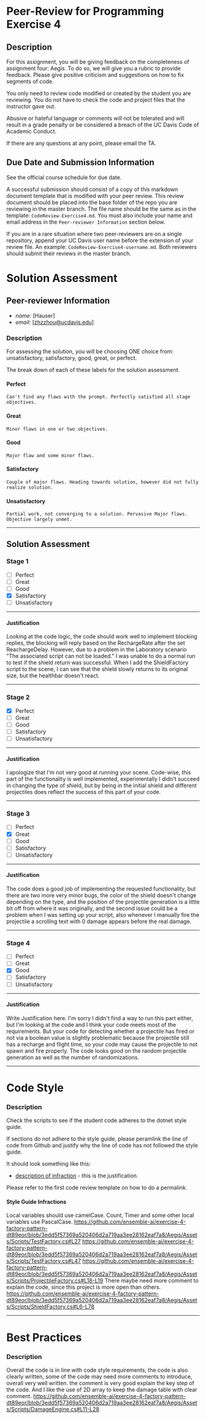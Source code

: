 # Peer-Review for Programming Exercise 4 #

## Description ##

For this assignment, you will be giving feedback on the completeness of assignment four: Aegis. To do so, we will give you a rubric to provide feedback. Please give positive criticism and suggestions on how to fix segments of code.

You only need to review code modified or created by the student you are reviewing. You do not have to check the code and project files that the instructor gave out.

Abusive or hateful language or comments will not be tolerated and will result in a grade penalty or be considered a breach of the UC Davis Code of Academic Conduct.

If there are any questions at any point, please email the TA.   

## Due Date and Submission Information
See the official course schedule for due date.

A successful submission should consist of a copy of this markdown document template that is modified with your peer review. This review document should be placed into the base folder of the repo you are reviewing in the master branch. The file name should be the same as in the template: `CodeReview-Exercise4.md`. You must also include your name and email address in the `Peer-reviewer Information` section below.

If you are in a rare situation where two peer-reviewers are on a single repository, append your UC Davis user name before the extension of your review file. An example: `CodeReview-Exercise4-username.md`. Both reviewers should submit their reviews in the master branch.  

# Solution Assessment #

## Peer-reviewer Information

* *name:* [Hauser] 
* *email:* [zhzzhou@ucdavis.edu]

### Description ###

For assessing the solution, you will be choosing ONE choice from: unsatisfactory, satisfactory, good, great, or perfect.

The break down of each of these labels for the solution assessment.

#### Perfect #### 
    Can't find any flaws with the prompt. Perfectly satisfied all stage objectives.

#### Great ####
    Minor flaws in one or two objectives. 

#### Good #####
    Major flaw and some minor flaws.

#### Satisfactory ####
    Couple of major flaws. Heading towards solution, however did not fully realize solution.

#### Unsatisfactory ####
    Partial work, not converging to a solution. Pervasive Major flaws. Objective largely unmet.


___

## Solution Assessment ##

### Stage 1 ###

- [ ] Perfect
- [ ] Great
- [ ] Good
- [X] Satisfactory
- [ ] Unsatisfactory

___
#### Justification ##### 
Looking at the code logic, the code should work well to implement blocking replies, the blocking will reply based on the RechargeRate after the set ReachargeDelay. However, due to a problem in the Laboratory scenario "The associated script can not be loaded." I was unable to do a normal run to test if the shield return was successful. When I add the ShieldFactory script to the scene, I can see that the shield slowly returns to its original size, but the healthbar doesn't react.
___
### Stage 2 ###

- [X] Perfect
- [ ] Great
- [ ] Good
- [ ] Satisfactory
- [ ] Unsatisfactory

___
#### Justification ##### 
I apologize that I'm not very good at running your scene. Code-wise, this part of the functionality is well implemented, experimentally I didn't succeed in changing the type of shield, but by being in the initial shield and different projectiles does reflect the success of this part of your code.

___
### Stage 3 ###

- [ ] Perfect
- [X] Great
- [ ] Good
- [ ] Satisfactory
- [ ] Unsatisfactory

___
#### Justification ##### 
The code does a good job of implementing the requested functionality, but there are two more very minor bugs, the color of the shield doesn't change depending on the type, and the position of the projectile generation is a little bit off from where it was originally, and the second issue could be a problem when I was setting up your script, also whenever I manually fire the projectile a scrolling text with 0 damage appears before the real damage.

___
### Stage 4 ###

- [ ] Perfect
- [ ] Great
- [X] Good
- [ ] Satisfactory
- [ ] Unsatisfactory

___
#### Justification ##### 
Write Justification here.
I'm sorry I didn't find a way to run this part either, but I'm looking at the code and I think your code meets most of the requirements. But your code for detecting whether a projectile has fired or not via a boolean value is slightly problematic because the projectile still has a recharge and flight time, so your code may cause the projectile to not spawn and fire properly. The code looks good on the random projectile generation as well as the number of randomizations.
___
# Code Style #


### Description ###
Check the scripts to see if the student code adheres to the dotnet style guide.

If sections do not adhere to the style guide, please peramlink the line of code from Github and justify why the line of code has not followed the style guide.

It should look something like this:

* [description of infraction](https://github.com/dr-jam/ECS189L) - this is the justification.

Please refer to the first code review template on how to do a permalink.


#### Style Guide Infractions ####
Local variables should use camelCase. Count, Timer and some other local variables use PascalCase.
https://github.com/ensemble-ai/exercise-4-factory-pattern-dt89eor/blob/3edd5f57369a520406d2a719aa3ee28162eaf7a8/Aegis/Assets/Scripts/TestFactory.cs#L27
https://github.com/ensemble-ai/exercise-4-factory-pattern-dt89eor/blob/3edd5f57369a520406d2a719aa3ee28162eaf7a8/Aegis/Assets/Scripts/TestFactory.cs#L47
https://github.com/ensemble-ai/exercise-4-factory-pattern-dt89eor/blob/3edd5f57369a520406d2a719aa3ee28162eaf7a8/Aegis/Assets/Scripts/ProjectileFactory.cs#L18-L19
There maybe need more comment to explain the code, since this project is more open than others.
https://github.com/ensemble-ai/exercise-4-factory-pattern-dt89eor/blob/3edd5f57369a520406d2a719aa3ee28162eaf7a8/Aegis/Assets/Scripts/ShieldFactory.cs#L6-L78
___

# Best Practices #

### Description ###
Overall the code is in line with code style requirements, the code is also clearly written, some of the code may need more comments to introduce, overall very well written.
the comment is very good explain the key step of the code. And I like the use of 2D array to keep the damage table with clear comment.
https://github.com/ensemble-ai/exercise-4-factory-pattern-dt89eor/blob/3edd5f57369a520406d2a719aa3ee28162eaf7a8/Aegis/Assets/Scripts/DamageEngine.cs#L11-L28

